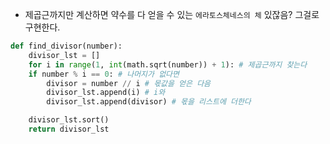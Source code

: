 - 제곱근까지만 계산하면 약수를 다 얻을 수 있는 `에라토스체네스의 체` 있잖음? 그걸로 구현한다.

```python
def find_divisor(number):
	divisor_lst = []
	for i in range(1, int(math.sqrt(number)) + 1): # 제곱근까지 찾는다
	if number % i == 0: # 나머지가 없다면
		divisor = number // i # 몫값을 얻은 다음
		divisor_lst.append(i) # i와 
		divisor_lst.append(divisor) # 몫을 리스트에 더한다

	divisor_lst.sort()
	return divisor_lst
```
